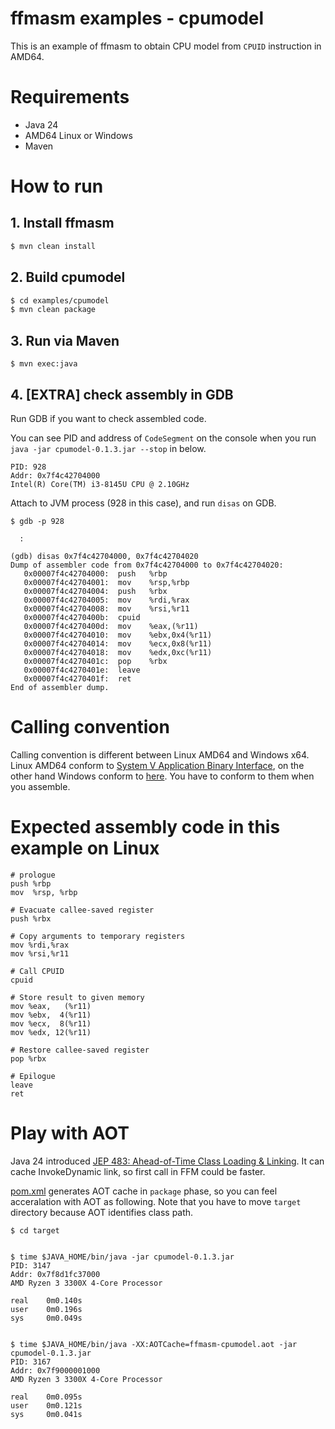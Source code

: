 ffmasm examples - cpumodel
===================

This is an example of ffmasm to obtain CPU model from `CPUID` instruction in AMD64.

# Requirements

* Java 24
* AMD64 Linux or Windows
* Maven

# How to run

## 1. Install ffmasm

```bash
$ mvn clean install
```

## 2. Build cpumodel

```bash
$ cd examples/cpumodel
$ mvn clean package
```

## 3. Run via Maven

```
$ mvn exec:java
```

## 4. [EXTRA] check assembly in GDB

Run GDB if you want to check assembled code.

You can see PID and address of `CodeSegment` on the console when you run `java -jar cpumodel-0.1.3.jar --stop` in below.

```
PID: 928
Addr: 0x7f4c42704000
Intel(R) Core(TM) i3-8145U CPU @ 2.10GHz
```

Attach to JVM process (928 in this case), and run `disas` on GDB.

```
$ gdb -p 928

  :

(gdb) disas 0x7f4c42704000, 0x7f4c42704020
Dump of assembler code from 0x7f4c42704000 to 0x7f4c42704020:
   0x00007f4c42704000:  push   %rbp
   0x00007f4c42704001:  mov    %rsp,%rbp
   0x00007f4c42704004:  push   %rbx
   0x00007f4c42704005:  mov    %rdi,%rax
   0x00007f4c42704008:  mov    %rsi,%r11
   0x00007f4c4270400b:  cpuid
   0x00007f4c4270400d:  mov    %eax,(%r11)
   0x00007f4c42704010:  mov    %ebx,0x4(%r11)
   0x00007f4c42704014:  mov    %ecx,0x8(%r11)
   0x00007f4c42704018:  mov    %edx,0xc(%r11)
   0x00007f4c4270401c:  pop    %rbx
   0x00007f4c4270401e:  leave
   0x00007f4c4270401f:  ret
End of assembler dump.
```

# Calling convention

Calling convention is different between Linux AMD64 and Windows x64. Linux AMD64 conform to [System V Application Binary Interface](https://refspecs.linuxbase.org/elf/x86_64-abi-0.99.pdf), on the other hand Windows  conform to [here](https://learn.microsoft.com/en-us/cpp/build/x64-calling-convention). You have to conform to them when you assemble.

# Expected assembly code in this example on Linux

```assembly
# prologue
push %rbp
mov  %rsp, %rbp

# Evacuate callee-saved register
push %rbx

# Copy arguments to temporary registers
mov %rdi,%rax
mov %rsi,%r11

# Call CPUID
cpuid

# Store result to given memory
mov %eax,   (%r11)
mov %ebx,  4(%r11)
mov %ecx,  8(%r11)
mov %edx, 12(%r11)

# Restore callee-saved register
pop %rbx

# Epilogue
leave
ret
```

# Play with AOT

Java 24 introduced [JEP 483: Ahead-of-Time Class Loading & Linking](https://openjdk.org/jeps/483). It can cache InvokeDynamic link, so first call in FFM could be faster.

[pom.xml](pom.xml) generates AOT cache in `package` phase, so you can feel acceralation with AOT as following. Note that you have to move `target` directory because AOT identifies class path.

```
$ cd target


$ time $JAVA_HOME/bin/java -jar cpumodel-0.1.3.jar
PID: 3147
Addr: 0x7f8d1fc37000
AMD Ryzen 3 3300X 4-Core Processor

real    0m0.140s
user    0m0.196s
sys     0m0.049s


$ time $JAVA_HOME/bin/java -XX:AOTCache=ffmasm-cpumodel.aot -jar cpumodel-0.1.3.jar
PID: 3167
Addr: 0x7f9000001000
AMD Ryzen 3 3300X 4-Core Processor

real    0m0.095s
user    0m0.121s
sys     0m0.041s
```
